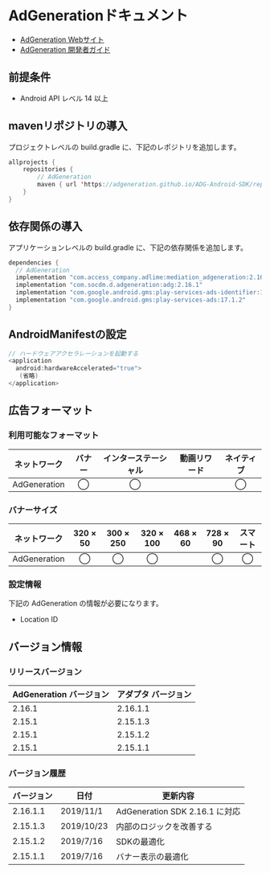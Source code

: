 # AdGenerationドキュメント
- [AdGeneration Webサイト](http://out.easycounter.com/external/ad-generation.jp)
- [AdGeneration 開発者ガイド](https://github.com/AdGeneration/ADG-Android-SDK)

## 前提条件
- Android API レベル 14 以上

## mavenリポジトリの導入
プロジェクトレベルの build.gradle に、下記のレポジトリを追加します。

```java
allprojects {
    repositories {
        // AdGeneration
        maven { url 'https://adgeneration.github.io/ADG-Android-SDK/repository' }
    }
}
```

## 依存関係の導入
アプリケーションレベルの build.gradle に、下記の依存関係を追加します。

```java
dependencies {
  // AdGeneration
  implementation "com.access_company.adlime:mediation_adgeneration:2.16.1.1"
  implementation "com.socdm.d.adgeneration:adg:2.16.1"
  implementation "com.google.android.gms:play-services-ads-identifier:16.0.0"
  implementation "com.google.android.gms:play-services-ads:17.1.2"
}
```

## AndroidManifestの設定
```java
// ハードウェアアクセラレーションを起動する
<application
  android:hardwareAccelerated="true">
   (省略) 
</application>
```

## 広告フォーマット

### 利用可能なフォーマット

|ネットワーク|バナー|インターステーシャル|動画リワード|ネイティブ|
|:------------:|:---:|:----------:|:------:|:----:|
| AdGeneration | ◯    | ◯          |       | ◯   |

### バナーサイズ
|ネットワーク       |320 × 50 |300 × 250 |320 × 100 |468 × 60 |728 × 90 |スマート |
|:------------:|:-----:|:------:|:------:|:-----:|:-----:|:----:|
| AdGeneration | ◯     | ◯      | ◯      |       | ◯     | ◯    |

### 設定情報
下記の AdGeneration の情報が必要になります。
- Location ID  

## バージョン情報

### リリースバージョン
| AdGeneration バージョン | アダプタ バージョン |
|:---------------------|:-----------------|
| 2.16.1           | 2.16.1.1      |
| 2.15.1           | 2.15.1.3      |
| 2.15.1           | 2.15.1.2     |
| 2.15.1           | 2.15.1.1     |

### バージョン履歴
| バージョン    | 日付         | 更新内容                |
|-------------|--------------|-------------------------------|
| 2.16.1.1    | 2019/11/1   | AdGeneration SDK 2.16.1 に対応           |
| 2.15.1.3    | 2019/10/23   |  内部のロジックを改善する          |
| 2.15.1.2    | 2019/7/16   | SDKの最適化                  |
| 2.15.1.1    | 2019/7/16    | バナー表示の最適化          |
